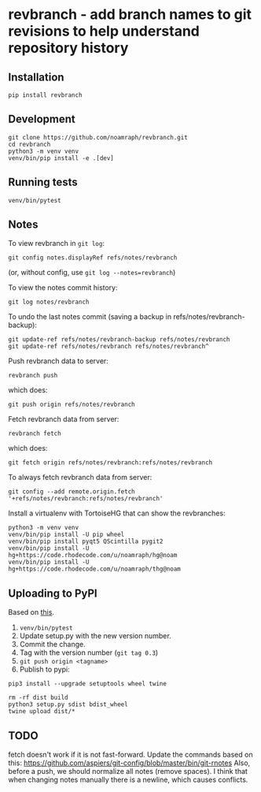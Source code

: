# revbranch - add branch names to git revisions to help understand repository history

## Installation

```
pip install revbranch
```

## Development

```
git clone https://github.com/noamraph/revbranch.git
cd revbranch
python3 -m venv venv
venv/bin/pip install -e .[dev]
```


## Running tests

```
venv/bin/pytest
```

## Notes

To view revbranch in `git log`:

```
git config notes.displayRef refs/notes/revbranch
```

(or, without config, use `git log --notes=revbranch`)

To view the notes commit history:

```
git log notes/revbranch
```

To undo the last notes commit (saving a backup in refs/notes/revbranch-backup):

```
git update-ref refs/notes/revbranch-backup refs/notes/revbranch
git update-ref refs/notes/revbranch refs/notes/revbranch^
```

Push revbranch data to server:

```
revbranch push
```

which does:
```
git push origin refs/notes/revbranch
```

Fetch revbranch data from server:

```
revbranch fetch
```

which does:

```
git fetch origin refs/notes/revbranch:refs/notes/revbranch
```

To always fetch revbranch data from server:

```
git config --add remote.origin.fetch '+refs/notes/revbranch:refs/notes/revbranch'
```

Install a virtualenv with TortoiseHG that can show the revbranches:

```
python3 -m venv venv
venv/bin/pip install -U pip wheel
venv/bin/pip install pyqt5 QScintilla pygit2
venv/bin/pip install -U hg+https://code.rhodecode.com/u/noamraph/hg@noam
venv/bin/pip install -U hg+https://code.rhodecode.com/u/noamraph/thg@noam
```


## Uploading to PyPI

Based on [this](https://setuptools.readthedocs.io/en/latest/setuptools.html#distributing-a-setuptools-based-project).

1. `venv/bin/pytest`
2. Update setup.py with the new version number.
3. Commit the change.
4. Tag with the version number (`git tag 0.3`)
5. `git push origin <tagname>`
6. Publish to pypi:

```
pip3 install --upgrade setuptools wheel twine

rm -rf dist build
python3 setup.py sdist bdist_wheel
twine upload dist/*
```


## TODO

fetch doesn't work if it is not fast-forward. Update the commands based on this: https://github.com/aspiers/git-config/blob/master/bin/git-rnotes
Also, before a push, we should normalize all notes (remove spaces). I think that
when changing notes manually there is a newline, which causes conflicts.
